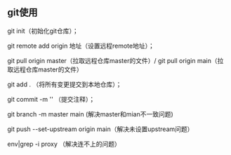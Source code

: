 ## git使用

git init（初始化git仓库）；

git remote add origin 地址（设置远程remote地址）；

git pull origin master（拉取远程仓库master的文件）/ git pull origin main（拉取远程仓库master的文件）

git add . （将所有变更提交到本地仓库）；

git commit -m '' （提交注释）；

git branch -m master main (解决master和mian不一致问题)

git push --set-upstream origin main（解决未设置upstream问题）

env|grep -i proxy  （解决连不上的问题）